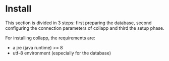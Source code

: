 # Install

This section is divided in 3 steps: first preparing the database, second configuring the connection parameters of collapp and third the setup phase.

For installing collapp, the requirements are:

 - a jre (java runtime) >= 8
 - utf-8 environment (especially for the database)
